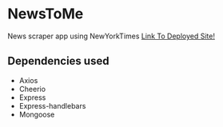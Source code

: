 # NewsToMe

News scraper app using NewYorkTimes
[Link To Deployed Site!](https://obscure-wave-51950.herokuapp.com/)

## Dependencies used
* Axios
* Cheerio
* Express
* Express-handlebars
* Mongoose